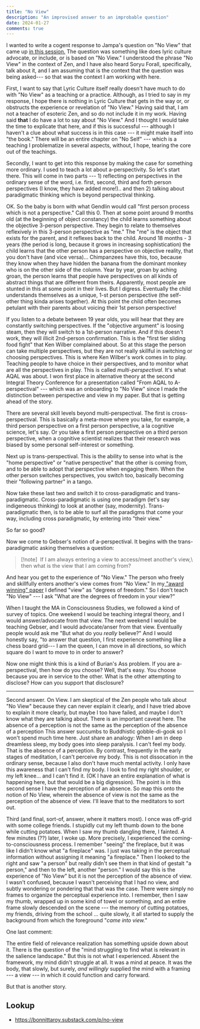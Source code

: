 ```yaml
---
title: "No View"
description: "An improvised answer to an improbable question"
date: 2024-01-27
comments: true
---
```


I wanted to write a cogent response to Jampa's question on "No View" that came up [in this session.](https://youtu.be/fqn9GjAdTRo?si=eP9FFmP1Le86kaiv) The question was something like does lyric culture advocate, or include, or is based on "No View." I understood the phrase "No View" in the context of Zen, and I have also heard Soryu Forall, specifically, talk about it, and I am assuming that is the context that the question was being asked--- so that was the context I am working with here.

First, I want to say that Lyric Culture itself really doesn't have much to do with "No View" as a teaching or a practice. Although, as I tried to say in my response, I hope there is nothing in Lyric Culture that gets in the way or, or obstructs the experience or revelation of "No View." Having said that, I am not a teacher of esoteric Zen, and so do not include it in my work. Having said **that** I do have a lot to say about "No View." And I thought I would take the time to explicate that here, and if this is successful --- although I haven't a clue about what success is in this case --- it might make itself into "the book." There will be an entire chapter on "No Self" --- which is a teaching I problematize in several aspects, without, I hope, tearing the core out of the teachings.

Secondly, I want to get into this response by making the case for something more ordinary. I used to teach a lot about a-perspectivity. So let's start there. This will come in two parts --- 1) reflecting on perspectives in the ordinary sense of the word, i.e. first, second, third and forth person perspectives (I know, they have added more!).. and then 2) talking about paradigmatic thinking which is beyond perspectival thinking.

OK. So the baby is born with what Gendlin would call "first person process which is not a perspective." Call this 0. Then at some point around 9 months old (at the beginning of object constancy) the child learns something about the objective 3-person perspective. They begin to relate to themselves reflexively in this 3-person perspective as "me." The "me" is the object that exists for the parent, and it reflexes back to the child. Around 18 months - 3 years (the period is long, because it grows in increasing sophistication) the child learns that the other person has a perspective on objective reality, that you don't have (and vice versa)... Chimpanzees have this, too, because they know when they have hidden the banana from the dominant monkey who is on the other side of the column. Year by year, groan by aching groan, the person learns that people have perspectives on all kinds of abstract things that are different from theirs. Apparently, most people are stunted in this at some point in their lives. But I digress. Eventually the child understands themselves as a unique, 1-st person perspective (the self-other thing kinda arises together). At this point the child often becomes petulant with their parents about voicing their 1st person perspective!

If you listen to a debate between 19 year olds, you will hear that they are constantly switching perspectives. If the "objective argument" is loosing steam, then they will switch to a 1st-person narrative. And if this doesn't work, they will illicit 2nd-person confirmation. This is the "first tier sliding food fight" that Ken Wilber complained about. So at this stage the person can take multiple perspectives, but they are not really skillful in switching or choosing perspectives. This is where Ken Wilber's work comes in to play. Teaching people to have choice in their perspectives, and to monitor what are all the perspectives in play. This is called *multi-perspectival*. It's what AQAL was about. I won first place in alternative theory at the second Integral Theory Conference for a presentation called "From AQAL to A-perspectival" --- which was an onboarding to "No View" since I made the distinction between perspective and view in my paper. But that is getting ahead of the story.

There are several skill levels beyond multi-perspectival. The first is cross-perspectival. This is basically a meta-move where you take, for example, a third person perspective on a first person perspective, a la cognitive science, let's say. Or you take a first person perspective on a third person perspective, when a cognitive scientist realizes that their research was biased by some personal self-interest or something.

Next up is trans-perspectival. This is the ability to sense into what is the "home perspective" or "native perspective" that the other is coming from, and to be able to adopt that perspective when engaging them. When the other person switches perspectives, you switch too, basically becoming their "following partner" in a tango.

Now take these last two and switch it to cross-paradigmatic and trans-paradigmatic. Cross-paradigmatic is using one paradigm (let's say indigeneous thinking) to look at another (say, modernity). Trans-paradigmatic then, is to be able to surf all the paradigms that come your way, including cross paradigmatic, by entering into "their view."

So far so good?

Now we come to Gebser's notion of a-perspectival. It begins with the trans-paradigmatic asking themselves a question:

> [!note] ​
> If I am always entering a view to access/meet another's view,\ then what is the view that I am coming from?

And hear you get to the experience of "No View." The person who freely and skillfully enters another's view comes from "No View." In my[ "award winning" paper](https://integral-review.org/pdf-template-issue.php?pdfName=issue_3_roy_a_process_model_of_integral_theory.pdf) I defined "view" as "degrees of freedom." So I don't teach "No View" --- I ask "What are the degrees of freedom in your view?"

When I taught the MA in Consciousness Studies, we followed a kind of survey of topics. One weekend I would be teaching integral theory, and I would answer/advocate from that view. The next weekend I would be teaching Gebser, and I would advocate/anser from that view. Eventually people would ask me "But what do you *really* believe?" And I would honestly say, "to answer that question, I first experience something like a chess board grid--- I am the queen, I can move in all directions, so which square do I want to move to in order to answer?

Now one might think this is a kind of Burian's Ass problem. If you are a-perspectival, then how do you choose? Well, that's easy. You choose because you are in service to the other. What is the other attempting to disclose? How can you support that disclosure?

---

Second answer. On View. I am skeptical of the Zen people who talk about "No View" because they can never explain it clearly, and I have tried above to explain it more clearly, but maybe I too have failed, and maybe I don't know what they are talking about. There is an important caveat here. The absence of a perception is not the same as the perception of the absence of a perception This answer succumbs to Buddhistic gobble-di-gook so I won't spend much time here. Just share an analogy: When I am in deep dreamless sleep, my body goes into sleep paralysis. I can't feel my body. That is the absence of a perception. By contrast, frequently in the early stages of meditation, I can't perceive my body. This is not dissocation in the ordinary sense, because I also don't have much mental activity. I only have this awareness that I can't find my body. I look to find my right shoulder, or my left knee... and I can't find it. (OK I have an entire explanation of what is happening here, but that would be a big digression). The point is in this second sense I have the perception of an absence. So map this onto the notion of No View, wherein the absence of view is not the same as the perception of the absence of view. I'll leave that to the meditators to sort out.

Third (and final, sort-of, answer, where it matters most). I once was off-grid with some college friends. I stupidly cut my left thumb down to the bone while cutting potatoes. When I saw my thumb dangling there, I fainted. A few minutes (??) later, I woke up. More precisely, I experienced the coming-to-consciousness process. I remember "seeing" the fireplace, but it was like I didn't know what "a fireplace" was. I just was taking in the perceptual information without assigning it meaning "a fireplace." Then I looked to the right and saw "a person" but really didn't see them in that kind of gestalt "a person," and then to the left, another "person." I would say this is the experience of "No View" but it is not the perception of the absence of view. I wasn't confused, because I wasn't perceiving that I had no view, and subtly wondering or pondering that that was the case. There were simply no frames to organize the perceptual experience into. I remember, then I saw my thumb, wrapped up in some kind of towel or something, and an entire frame slowly descended on the scene --- the memory of cutting potatoes, my friends, driving from the school ... quite slowly, it all started to supply the background from which the foreground "*came into view."*

One last comment:

The entire field of relevance realization has something upside down about it. There is the question of the "mind struggling to find what is relevant in the salience landscape." But this is not what I experienced. Absent the framework, my mind didn't struggle at all. It was a mind at peace. It was the body, that slowly, but surely, *and willingly* supplied the mind with a framing --- a view --- in which it could function and carry forward.

But that is another story.

## Lookup

- https://bonnittaroy.substack.com/p/no-view
